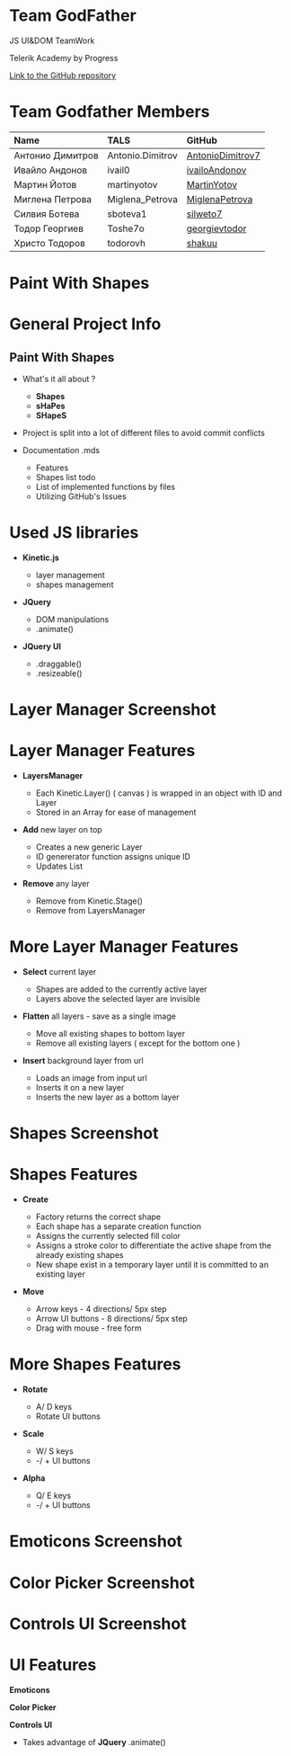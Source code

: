 <!-- section start -->
<!-- attr: { class:'slide-title', showInPresentation:true, hasScriptWrapper:true } -->
# Team GodFather

<!-- <img showInPresentation="true" class="slide-image" src="imgs/the_godfather.jpg" style="top:30%; left:49%; width:30.36%; z-index:-1" /> -->

<div class="signature">
	<p class="signature-course">JS UI&DOM TeamWork</p>
	<p class="signature-initiative">Telerik Academy by Progress</p>
	<a href="https://github.com/TeamGodfather" class="signature-link">Link to the GitHub repository </a>
</div>

<!-- section start -->
<!-- attr: { showInPresentation:true, style:'font-size: 0.7em', hasScriptWrapper:true } -->

# Team Godfather Members

| Name | TALS | GitHub |
| :------------- | :------------------- | :------------------------------------------|
| Антонио Димитров  | Antonio.Dimitrov       | [AntonioDimitrov7 ](https://github.com/AntonioDimitrov7)                   |
| Ивайло Андонов   | ivail0 | [ivailoAndonov](https://github.com/ivailoAndonov)       |
| Мартин Йотов    | martinyotov  | [MartinYotov](https://github.com/MartinYotov)         |
| Миглена Петрова | Miglena_Petrova  | [MiglenaPetrova](https://github.com/MiglenaPetrova)         |
| Силвия Ботева | sboteva1    | [silweto7](https://github.com/silweto7)                 |
| Тодор Георгиев | Toshe7o    | [georgievtodor](https://github.com/georgievtodor)               |
| Христо Тодоров | todorovh      | [shakuu](https://github.com/shakuu) |

<!-- section start -->
<!-- attr: { showInPresentation:true, style:'font-size: 0.7em', hasScriptWrapper:true } -->

# Paint With Shapes

<!-- ![](./imgs/withblackbg.png) -->

<!-- <img showInPresentation="true" class="slide-image" src="imgs/withblackbg.png" style="top:25%; left:10%; width:80%; z-index:-1" /> -->

<!-- section start -->
<!-- attr: { showInPresentation:true, style:'font-size: 0.7em', hasScriptWrapper:true } -->

# General Project Info

## Paint With Shapes

- What's it all about ? 
  - **Shapes**
  - **sHaPes**
  - **SHapeS**

- Project is split into a lot of different files to avoid commit conflicts

- Documentation .mds
  - Features
  - Shapes list todo
  - List of implemented functions by files 
  - Utilizing GitHub's Issues

<!-- section start -->
<!-- attr: { showInPresentation:true, style:'font-size: 0.7em', hasScriptWrapper:true } -->

# Used JS libraries

- **Kinetic.js** 
  - layer management
  - shapes management 

- **JQuery** 
  - DOM manipulations 
  - .animate()

- **JQuery UI**
  - .draggable()
  - .resizeable() 

<!-- section start -->
<!-- attr: { showInPresentation:true, style:'font-size: 0.7em', hasScriptWrapper:true } -->

# Layer Manager Screenshot

<!-- ![](./imgs/layer-manager.png) -->

<!-- <img showInPresentation="true" class="slide-image" src="imgs/layer-manager.png" style="top:15%; width:100%; z-index:-1" /> -->

<!-- section start -->
<!-- attr: { showInPresentation:true, style:'font-size: 0.7em', hasScriptWrapper:true } -->

# Layer Manager Features

- **LayersManager** 
  - Each Kinetic.Layer() ( canvas ) is wrapped in an object with ID and Layer
  - Stored in an Array for ease of management

- **Add** new layer on top
  - Creates a new generic Layer
  - ID genererator function assigns unique ID
  - Updates List

- **Remove** any layer
  - Remove from Kinetic.Stage()
  - Remove from LayersManager

<!-- section start -->
<!-- attr: { showInPresentation:true, style:'font-size: 0.7em', hasScriptWrapper:true } -->

# More Layer Manager Features

- **Select** current layer
  - Shapes are added to the currently active layer
  - Layers above the selected layer are invisible

- **Flatten** all layers - save as a single image
  - Move all existing shapes to bottom layer
  - Remove all existing layers ( except for the bottom one )

- **Insert** background layer from url
  - Loads an image from input url
  - Inserts it on a new layer
  - Inserts the new layer as a bottom layer

<!-- section start -->
<!-- attr: { showInPresentation:true, style:'font-size: 0.7em', hasScriptWrapper:true } -->

# Shapes Screenshot

<!-- ![](./imgs/shapes.png) -->

<!-- <img showInPresentation="true" class="slide-image" src="imgs/shapes.png" style="top:15%; width:100%; z-index:-1" /> -->

<!-- section start -->
<!-- attr: {  showInPresentation:true, style:'font-size: 0.7em', hasScriptWrapper:true } -->

# Shapes Features

- **Create**
  - Factory returns the correct shape
  - Each shape has a separate creation function
  - Assigns the currently selected fill color
  - Assigns a stroke color to differentiate the active shape from the already existing shapes
  - New shape exist in a temporary layer until it is committed to an existing layer
  
- **Move**
  - Arrow keys - 4 directions/ 5px step
  - Arrow UI buttons - 8 directions/ 5px step  
  - Drag with mouse - free form

<!-- section start -->
<!-- attr: {  showInPresentation:true, style:'font-size: 0.7em', hasScriptWrapper:true } -->

# More Shapes Features

- **Rotate**
  - A/ D keys
  - Rotate UI buttons

- **Scale**
  - W/ S keys
  - -/ + UI buttons

- **Alpha**
  - Q/ E keys
  - -/ + UI buttons

<!-- section start -->
<!-- attr: { showInPresentation:true, style:'font-size: 0.7em', hasScriptWrapper:true } -->

# Emoticons Screenshot

<!-- ![](./imgs/emoticons.png) -->

<!-- <img showInPresentation="true" class="slide-image" src="imgs/emoticons.png" style="top:15%; width:100%; z-index:-1" /> -->

<!-- section start -->
<!-- attr: { showInPresentation:true, style:'font-size: 0.7em', hasScriptWrapper:true } -->

# Color Picker Screenshot

<!-- ![](./imgs/colorpicker.png) -->

<!-- <img showInPresentation="true" class="slide-image" src="imgs/colorpicker.png" style="top:15%; width:100%; z-index:-1" /> -->

<!-- section start -->
<!-- attr: { showInPresentation:true, style:'font-size: 0.7em', hasScriptWrapper:true } -->

# Controls UI Screenshot

<!-- ![](./imgs/controls.png) -->

<!-- <img showInPresentation="true" class="slide-image" src="imgs/controls.png" style="top:15%; width:100%; z-index:-1" /> -->

<!-- section start -->
<!-- attr: {  showInPresentation:true, style:'font-size: 0.7em', hasScriptWrapper:true } -->

# UI Features

**Emoticons**

**Color Picker**

**Controls UI**

- Takes advantage of **JQuery** .animate()

<!-- section start -->
<!-- attr: { hasScriptWrapper:true, class:"slide-section", showInPresentation:true } -->
<!-- # Paint With Shapes
## Questions? -->
